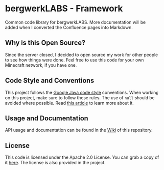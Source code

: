 bergwerkLABS - Framework
============================

Common code library for bergwerkLABS. More documentation will be added when I converted the Confluence pages into Markdown. 

Why is this Open Source?
------------------------

Since the server closed, I decided to open source my work for other people to see how things were done.
Feel free to use this code for your own Minecraft network, if you have one. 

Code Style and Conventions
--------------------------

This project follows the [Google Java code style](https://google.github.io/styleguide/javaguide.html) conventions. When working on this project, make sure to follow these rules. The use of `null` should be avoided where possible. Read [this article](https://github.com/google/guava/wiki/UsingAndAvoidingNullExplained) to learn more about it.

Usage and Documentation
-----------------------

API usage and documentation can be found in the [Wiki](https://github.com/Freggy/labs-framework/wiki) of this repository.

License
-------

This code is licensed under the Apache 2.0 License. You can grab a copy of it [here](https://www.apache.org/licenses/LICENSE-2.0).
The license is also provided in the project.
